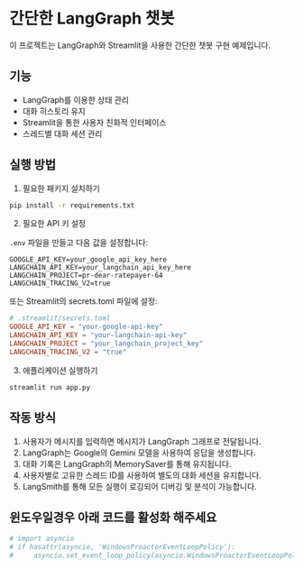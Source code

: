 # 간단한 LangGraph 챗봇

이 프로젝트는 LangGraph와 Streamlit을 사용한 간단한 챗봇 구현 예제입니다.

## 기능

- LangGraph를 이용한 상태 관리
- 대화 히스토리 유지
- Streamlit을 통한 사용자 친화적 인터페이스
- 스레드별 대화 세션 관리

## 실행 방법

1. 필요한 패키지 설치하기

```bash
pip install -r requirements.txt
```

2. 필요한 API 키 설정

`.env` 파일을 만들고 다음 값을 설정합니다:

```
GOOGLE_API_KEY=your_google_api_key_here
LANGCHAIN_API_KEY=your_langchain_api_key_here
LANGCHAIN_PROJECT=pr-dear-ratepayer-64
LANGCHAIN_TRACING_V2=true
```

또는 Streamlit의 secrets.toml 파일에 설정:

```toml
# .streamlit/secrets.toml
GOOGLE_API_KEY = "your-google-api-key"
LANGCHAIN_API_KEY = "your-langchain-api-key"
LANGCHAIN_PROJECT = "your_langchain_project_key"
LANGCHAIN_TRACING_V2 = "true"
```

3. 애플리케이션 실행하기

```bash
streamlit run app.py
```

## 작동 방식

1. 사용자가 메시지를 입력하면 메시지가 LangGraph 그래프로 전달됩니다.
2. LangGraph는 Google의 Gemini 모델을 사용하여 응답을 생성합니다.
3. 대화 기록은 LangGraph의 MemorySaver를 통해 유지됩니다.
4. 사용자별로 고유한 스레드 ID를 사용하여 별도의 대화 세션을 유지합니다.
5. LangSmith를 통해 모든 실행이 로깅되어 디버깅 및 분석이 가능합니다.

## 윈도우일경우 아래 코드를 활성화 해주세요

```python
# import asyncio
# if hasattr(asyncio, 'WindowsProactorEventLoopPolicy'):
#     asyncio.set_event_loop_policy(asyncio.WindowsProactorEventLoopPolicy())
```
